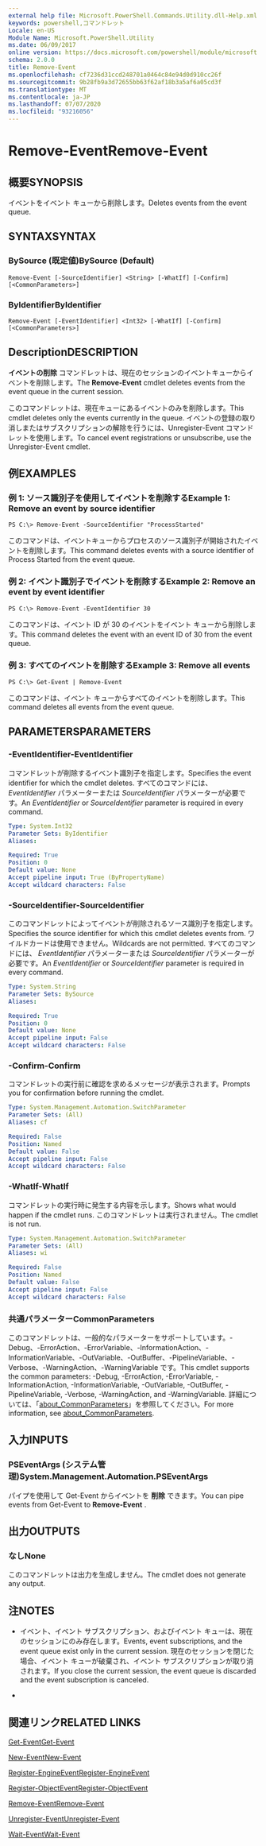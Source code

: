 ```yaml
---
external help file: Microsoft.PowerShell.Commands.Utility.dll-Help.xml
keywords: powershell,コマンドレット
Locale: en-US
Module Name: Microsoft.PowerShell.Utility
ms.date: 06/09/2017
online version: https://docs.microsoft.com/powershell/module/microsoft.powershell.utility/remove-event?view=powershell-6&WT.mc_id=ps-gethelp
schema: 2.0.0
title: Remove-Event
ms.openlocfilehash: cf7236d31ccd248701a0464c84e94d0d910cc26f
ms.sourcegitcommit: 9b28fb9a3d72655bb63f62af18b3a5af6a05cd3f
ms.translationtype: MT
ms.contentlocale: ja-JP
ms.lasthandoff: 07/07/2020
ms.locfileid: "93216056"
---
```

# <span data-ttu-id="0a92a-103">Remove-Event</span><span class="sxs-lookup"><span data-stu-id="0a92a-103">Remove-Event</span></span>

## <span data-ttu-id="0a92a-104">概要</span><span class="sxs-lookup"><span data-stu-id="0a92a-104">SYNOPSIS</span></span>
<span data-ttu-id="0a92a-105">イベントをイベント キューから削除します。</span><span class="sxs-lookup"><span data-stu-id="0a92a-105">Deletes events from the event queue.</span></span>

## <span data-ttu-id="0a92a-106">SYNTAX</span><span class="sxs-lookup"><span data-stu-id="0a92a-106">SYNTAX</span></span>

### <span data-ttu-id="0a92a-107">BySource (既定値)</span><span class="sxs-lookup"><span data-stu-id="0a92a-107">BySource (Default)</span></span>

```
Remove-Event [-SourceIdentifier] <String> [-WhatIf] [-Confirm] [<CommonParameters>]
```

### <span data-ttu-id="0a92a-108">ByIdentifier</span><span class="sxs-lookup"><span data-stu-id="0a92a-108">ByIdentifier</span></span>

```
Remove-Event [-EventIdentifier] <Int32> [-WhatIf] [-Confirm] [<CommonParameters>]
```

## <span data-ttu-id="0a92a-109">Description</span><span class="sxs-lookup"><span data-stu-id="0a92a-109">DESCRIPTION</span></span>
<span data-ttu-id="0a92a-110">**イベントの削除** コマンドレットは、現在のセッションのイベントキューからイベントを削除します。</span><span class="sxs-lookup"><span data-stu-id="0a92a-110">The **Remove-Event** cmdlet deletes events from the event queue in the current session.</span></span>

<span data-ttu-id="0a92a-111">このコマンドレットは、現在キューにあるイベントのみを削除します。</span><span class="sxs-lookup"><span data-stu-id="0a92a-111">This cmdlet deletes only the events currently in the queue.</span></span>
<span data-ttu-id="0a92a-112">イベントの登録の取り消しまたはサブスクリプションの解除を行うには、Unregister-Event コマンドレットを使用します。</span><span class="sxs-lookup"><span data-stu-id="0a92a-112">To cancel event registrations or unsubscribe, use the Unregister-Event cmdlet.</span></span>

## <span data-ttu-id="0a92a-113">例</span><span class="sxs-lookup"><span data-stu-id="0a92a-113">EXAMPLES</span></span>

### <span data-ttu-id="0a92a-114">例 1: ソース識別子を使用してイベントを削除する</span><span class="sxs-lookup"><span data-stu-id="0a92a-114">Example 1: Remove an event by source identifier</span></span>

```
PS C:\> Remove-Event -SourceIdentifier "ProcessStarted"
```

<span data-ttu-id="0a92a-115">このコマンドは、イベントキューからプロセスのソース識別子が開始されたイベントを削除します。</span><span class="sxs-lookup"><span data-stu-id="0a92a-115">This command deletes events with a source identifier of Process Started from the event queue.</span></span>

### <span data-ttu-id="0a92a-116">例 2: イベント識別子でイベントを削除する</span><span class="sxs-lookup"><span data-stu-id="0a92a-116">Example 2: Remove an event by event identifier</span></span>

```
PS C:\> Remove-Event -EventIdentifier 30
```

<span data-ttu-id="0a92a-117">このコマンドは、イベント ID が 30 のイベントをイベント キューから削除します。</span><span class="sxs-lookup"><span data-stu-id="0a92a-117">This command deletes the event with an event ID of 30 from the event queue.</span></span>

### <span data-ttu-id="0a92a-118">例 3: すべてのイベントを削除する</span><span class="sxs-lookup"><span data-stu-id="0a92a-118">Example 3: Remove all events</span></span>

```
PS C:\> Get-Event | Remove-Event
```

<span data-ttu-id="0a92a-119">このコマンドは、イベント キューからすべてのイベントを削除します。</span><span class="sxs-lookup"><span data-stu-id="0a92a-119">This command deletes all events from the event queue.</span></span>

## <span data-ttu-id="0a92a-120">PARAMETERS</span><span class="sxs-lookup"><span data-stu-id="0a92a-120">PARAMETERS</span></span>

### <span data-ttu-id="0a92a-121">-EventIdentifier</span><span class="sxs-lookup"><span data-stu-id="0a92a-121">-EventIdentifier</span></span>
<span data-ttu-id="0a92a-122">コマンドレットが削除するイベント識別子を指定します。</span><span class="sxs-lookup"><span data-stu-id="0a92a-122">Specifies the event identifier for which the cmdlet deletes.</span></span>
<span data-ttu-id="0a92a-123">すべてのコマンドには、 *EventIdentifier* パラメーターまたは *SourceIdentifier* パラメーターが必要です。</span><span class="sxs-lookup"><span data-stu-id="0a92a-123">An *EventIdentifier* or *SourceIdentifier* parameter is required in every command.</span></span>

```yaml
Type: System.Int32
Parameter Sets: ByIdentifier
Aliases:

Required: True
Position: 0
Default value: None
Accept pipeline input: True (ByPropertyName)
Accept wildcard characters: False
```

### <span data-ttu-id="0a92a-124">-SourceIdentifier</span><span class="sxs-lookup"><span data-stu-id="0a92a-124">-SourceIdentifier</span></span>
<span data-ttu-id="0a92a-125">このコマンドレットによってイベントが削除されるソース識別子を指定します。</span><span class="sxs-lookup"><span data-stu-id="0a92a-125">Specifies the source identifier for which this cmdlet deletes events from.</span></span>
<span data-ttu-id="0a92a-126">ワイルドカードは使用できません。</span><span class="sxs-lookup"><span data-stu-id="0a92a-126">Wildcards are not permitted.</span></span>
<span data-ttu-id="0a92a-127">すべてのコマンドには、 *EventIdentifier* パラメーターまたは *SourceIdentifier* パラメーターが必要です。</span><span class="sxs-lookup"><span data-stu-id="0a92a-127">An *EventIdentifier* or *SourceIdentifier* parameter is required in every command.</span></span>

```yaml
Type: System.String
Parameter Sets: BySource
Aliases:

Required: True
Position: 0
Default value: None
Accept pipeline input: False
Accept wildcard characters: False
```

### <span data-ttu-id="0a92a-128">-Confirm</span><span class="sxs-lookup"><span data-stu-id="0a92a-128">-Confirm</span></span>
<span data-ttu-id="0a92a-129">コマンドレットの実行前に確認を求めるメッセージが表示されます。</span><span class="sxs-lookup"><span data-stu-id="0a92a-129">Prompts you for confirmation before running the cmdlet.</span></span>

```yaml
Type: System.Management.Automation.SwitchParameter
Parameter Sets: (All)
Aliases: cf

Required: False
Position: Named
Default value: False
Accept pipeline input: False
Accept wildcard characters: False
```

### <span data-ttu-id="0a92a-130">-WhatIf</span><span class="sxs-lookup"><span data-stu-id="0a92a-130">-WhatIf</span></span>
<span data-ttu-id="0a92a-131">コマンドレットの実行時に発生する内容を示します。</span><span class="sxs-lookup"><span data-stu-id="0a92a-131">Shows what would happen if the cmdlet runs.</span></span>
<span data-ttu-id="0a92a-132">このコマンドレットは実行されません。</span><span class="sxs-lookup"><span data-stu-id="0a92a-132">The cmdlet is not run.</span></span>

```yaml
Type: System.Management.Automation.SwitchParameter
Parameter Sets: (All)
Aliases: wi

Required: False
Position: Named
Default value: False
Accept pipeline input: False
Accept wildcard characters: False
```

### <span data-ttu-id="0a92a-133">共通パラメーター</span><span class="sxs-lookup"><span data-stu-id="0a92a-133">CommonParameters</span></span>
<span data-ttu-id="0a92a-134">このコマンドレットは、一般的なパラメーターをサポートしています。-Debug、-ErrorAction、-ErrorVariable、-InformationAction、-InformationVariable、-OutVariable、-OutBuffer、-PipelineVariable、-Verbose、-WarningAction、-WarningVariable です。</span><span class="sxs-lookup"><span data-stu-id="0a92a-134">This cmdlet supports the common parameters: -Debug, -ErrorAction, -ErrorVariable, -InformationAction, -InformationVariable, -OutVariable, -OutBuffer, -PipelineVariable, -Verbose, -WarningAction, and -WarningVariable.</span></span> <span data-ttu-id="0a92a-135">詳細については、「[about_CommonParameters](https://go.microsoft.com/fwlink/?LinkID=113216)」を参照してください。</span><span class="sxs-lookup"><span data-stu-id="0a92a-135">For more information, see [about_CommonParameters](https://go.microsoft.com/fwlink/?LinkID=113216).</span></span>

## <span data-ttu-id="0a92a-136">入力</span><span class="sxs-lookup"><span data-stu-id="0a92a-136">INPUTS</span></span>

### <span data-ttu-id="0a92a-137">PSEventArgs (システム管理)</span><span class="sxs-lookup"><span data-stu-id="0a92a-137">System.Management.Automation.PSEventArgs</span></span>
<span data-ttu-id="0a92a-138">パイプを使用して Get-Event からイベントを **削除** できます。</span><span class="sxs-lookup"><span data-stu-id="0a92a-138">You can pipe events from Get-Event to **Remove-Event** .</span></span>

## <span data-ttu-id="0a92a-139">出力</span><span class="sxs-lookup"><span data-stu-id="0a92a-139">OUTPUTS</span></span>

### <span data-ttu-id="0a92a-140">なし</span><span class="sxs-lookup"><span data-stu-id="0a92a-140">None</span></span>
<span data-ttu-id="0a92a-141">このコマンドレットは出力を生成しません。</span><span class="sxs-lookup"><span data-stu-id="0a92a-141">The cmdlet does not generate any output.</span></span>

## <span data-ttu-id="0a92a-142">注</span><span class="sxs-lookup"><span data-stu-id="0a92a-142">NOTES</span></span>

* <span data-ttu-id="0a92a-143">イベント、イベント サブスクリプション、およびイベント キューは、現在のセッションにのみ存在します。</span><span class="sxs-lookup"><span data-stu-id="0a92a-143">Events, event subscriptions, and the event queue exist only in the current session.</span></span> <span data-ttu-id="0a92a-144">現在のセッションを閉じた場合、イベント キューが破棄され、イベント サブスクリプションが取り消されます。</span><span class="sxs-lookup"><span data-stu-id="0a92a-144">If you close the current session, the event queue is discarded and the event subscription is canceled.</span></span>

*

## <span data-ttu-id="0a92a-145">関連リンク</span><span class="sxs-lookup"><span data-stu-id="0a92a-145">RELATED LINKS</span></span>

[<span data-ttu-id="0a92a-146">Get-Event</span><span class="sxs-lookup"><span data-stu-id="0a92a-146">Get-Event</span></span>](Get-Event.md)

[<span data-ttu-id="0a92a-147">New-Event</span><span class="sxs-lookup"><span data-stu-id="0a92a-147">New-Event</span></span>](New-Event.md)

[<span data-ttu-id="0a92a-148">Register-EngineEvent</span><span class="sxs-lookup"><span data-stu-id="0a92a-148">Register-EngineEvent</span></span>](Register-EngineEvent.md)

[<span data-ttu-id="0a92a-149">Register-ObjectEvent</span><span class="sxs-lookup"><span data-stu-id="0a92a-149">Register-ObjectEvent</span></span>](Register-ObjectEvent.md)

[<span data-ttu-id="0a92a-150">Remove-Event</span><span class="sxs-lookup"><span data-stu-id="0a92a-150">Remove-Event</span></span>](Remove-Event.md)

[<span data-ttu-id="0a92a-151">Unregister-Event</span><span class="sxs-lookup"><span data-stu-id="0a92a-151">Unregister-Event</span></span>](Unregister-Event.md)

[<span data-ttu-id="0a92a-152">Wait-Event</span><span class="sxs-lookup"><span data-stu-id="0a92a-152">Wait-Event</span></span>](Wait-Event.md)
